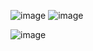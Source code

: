![image](https://github.com/user-attachments/assets/8df8851c-b6cc-4b92-a5c8-6d801c8034b1)
![image](https://github.com/user-attachments/assets/2e6d8fd9-bbaa-4b0b-92e7-bd168a0b4d9c)

![image](https://github.com/user-attachments/assets/d8abcfa8-e977-424f-b7f2-2c3051ce496b)
